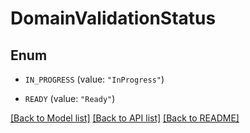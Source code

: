 # DomainValidationStatus

## Enum


* `IN_PROGRESS` (value: `"InProgress"`)

* `READY` (value: `"Ready"`)


[[Back to Model list]](../README.md#documentation-for-models) [[Back to API list]](../README.md#documentation-for-api-endpoints) [[Back to README]](../README.md)


